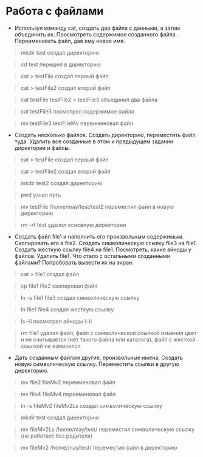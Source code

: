 # Работа с файлами

 * Используя команду cat, создать два файла с данными, а затем объединить их. Просмотреть содержимое созданного файла. Переименовать файл, дав ему новое имя.

>mkdir test создал директорию

>cd test перешел в директорию

>cat > testFile создал первый файл

>cat > testFile2 создал второй файл

>cat testFile testFile2 > testFile3 объединил два файла

>cat testFile3 посмотрел содержимое файла

>mv testFile3 testFileMv переименовал файл

* Создать несколько файлов. Создать директорию, переместить файл туда. Удалить все созданные в этом и предыдущем задании директории и файлы.

>cat > testFile создал первый файл

>cat > testFile2 создал второй файл

>mkdir test2 создал директорию

>pwd узнал путь 

>mv testFile /home/may/test/test2 переместил файл в новую директорию

>rm -rf test удалил основную директории

* Создать файл file1 и наполнить его произвольным содержимым. Скопировать его в file2. Создать символическую ссылку file3 на file1. Создать жесткую ссылку file4 на file1. Посмотреть, какие айноды у файлов. Удалить file1. Что стало с остальными созданными файлами? Попробовать вывести их на экран.

>cat > file1 создал файл

>cp file1 file2 скопировал файл

>ln -s file1 file3 создал символическую ссылку

>ln file1 file4 создал жесткую ссылку

>ls –li посмотрел айноды (-i)

>rm file1 удалил файл, файл с символической ссылкой изменил цвет и не считывается (нет такого файла или каталога), файл с жесткой ссылкой не изменился

* Дать созданным файлам другие, произвольные имена. Создать новую символическую ссылку. Переместить ссылки в другую директорию.

>mv file2 fileMv2 переименовал файл

>mv file4 fileMv4 переименовал файл

>ln -s fileMv2 fileMv2Ls создал символическую ссылку

>mkdir test создал директорию

>mv fileMv2Ls /home/may/test/ переместил символическую ссылку (не работает без родителя)

>mv fileMv2 /home/may/test/ переместил файл в директорию
